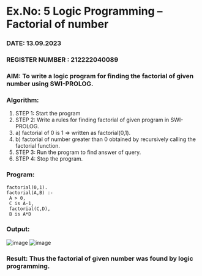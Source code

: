 # Ex.No: 5   Logic Programming – Factorial of number   
### DATE: 13.09.2023                                                                           
### REGISTER NUMBER : 212222040089
### AIM: To  write  a logic program for finding the factorial of given number using SWI-PROLOG. 
### Algorithm:
1. STEP 1: Start the program
2. STEP 2:  Write a rules for finding factorial of given program in SWI-PROLOG.
3.   a)	factorial of 0 is 1 => written as factorial(0,1).
4.   b)	factorial of number greater than 0 obtained by recursively calling the factorial    function.
5. STEP 3: Run the program  to find answer of  query.
6. STEP 4: Stop the program.
### Program:
```
factorial(0,1). 
factorial(A,B) :- 
 A > 0, 
 C is A-1, 
 factorial(C,D), 
 B is A*D
```
### Output:
![image](https://github.com/Madhav005/AI_Lab_2023-24/assets/110885274/8d5dc309-9e86-4ae3-982e-27b5300a76e9)
![image](https://github.com/Madhav005/AI_Lab_2023-24/assets/110885274/36ac1c65-3b5e-418f-8a25-021f27ac62bd)
### Result: Thus the factorial of given number was found by logic programming. 
